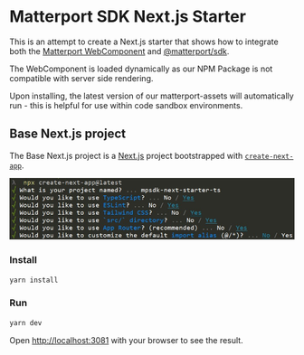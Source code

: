 # Matterport SDK Next.js Starter

This is an attempt to create a Next.js starter that shows how to integrate both the [Matterport WebComponent](https://www.npmjs.com/package/@matterport/webcomponent) and [@matterport/sdk](https://www.npmjs.com/package/@matterport/sdk).

The WebComponent is loaded dynamically as our NPM Package is not compatible with server side rendering.

Upon installing, the latest version of our matterport-assets will automatically run - this is helpful for use within code sandbox environments.

## Base Next.js project
The Base Next.js project is a [Next.js](https://nextjs.org/) project bootstrapped with [`create-next-app`](https://github.com/vercel/next.js/tree/canary/packages/create-next-app).

![Create NextJS App](images/Create_NextJS_App.jpg)
### Install

```bash
yarn install
```

### Run

```bash
yarn dev
```

Open [http://localhost:3081](http://localhost:3081) with your browser to see the result.
